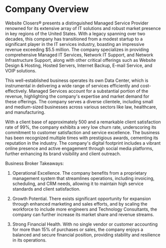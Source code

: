 # Company Overview

Website Closers® presents a distinguished Managed Service Provider renowned for its extensive array of IT solutions and robust market presence in key regions of the United States. With a legacy spanning over two decades, this company has transitioned from a modest startup to a significant player in the IT services industry, boasting an impressive revenue exceeding $5.5 million. The company specializes in providing comprehensive Managed IT Services, Network IT Support, and Network Infrastructure Support, along with other critical offerings such as Website Design & Hosting, Hosted Servers, Internet Backup, E-mail Service, and VOIP solutions.

This well-established business operates its own Data Center, which is instrumental in delivering a wide range of services efficiently and cost-effectively. Managed Services account for a substantial portion of the revenue, highlighting the company's expertise and market demand for these offerings. The company serves a diverse clientele, including small and medium-sized businesses across various sectors like law, healthcare, and manufacturing.

With a client base of approximately 500 and a remarkable client satisfaction rate of 99%, the company exhibits a very low churn rate, underscoring its commitment to customer satisfaction and service excellence. The business has been recognized multiple times with prestigious awards, cementing its reputation in the industry. The company's digital footprint includes a vibrant online presence and active engagement through social media platforms, further enhancing its brand visibility and client outreach.

Business Broker Takeaways:

1. Operational Excellence. The company benefits from a proprietary management system that streamlines operations, including invoicing, scheduling, and CRM needs, allowing it to maintain high service standards and client satisfaction.

2. Growth Potential. There exists significant opportunity for expansion through enhanced marketing and sales efforts, and by scaling the workforce to include more engineers and Technology Consultants, the company can further increase its market share and revenue streams.

3. Strong Financial Health. With no single vendor or customer accounting for more than 15% of purchases or sales, the company enjoys a balanced and secure financial position, providing stability and resilience in its operations.